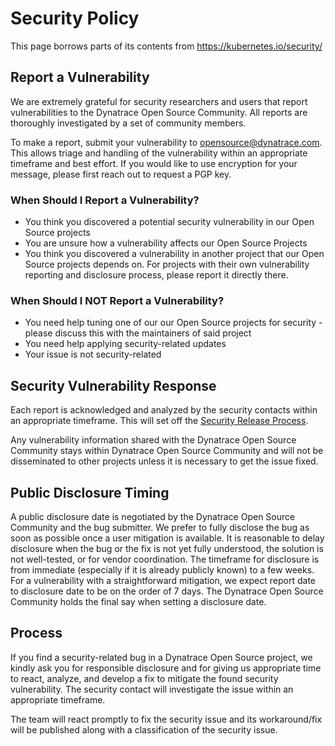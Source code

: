 # Security Policy

This page borrows parts of its contents from <https://kubernetes.io/security/>

## Report a Vulnerability

We are extremely grateful for security researchers and users that report
vulnerabilities to the Dynatrace Open Source Community. All reports are
thoroughly investigated by a set of community members.

To make a report, submit your vulnerability to <opensource@dynatrace.com>. This
allows triage and handling of the vulnerability within an appropriate timeframe
and best effort. If you would like to use encryption for your message, please
first reach out to request a PGP key.

### When Should I Report a Vulnerability?

- You think you discovered a potential security vulnerability in our Open Source
  projects
- You are unsure how a vulnerability affects our Open Source Projects
- You think you discovered a vulnerability in another project that our Open
  Source projects depends on. For projects with their own vulnerability
  reporting and disclosure process, please report it directly there.

### When Should I NOT Report a Vulnerability?

- You need help tuning one of our our Open Source projects for security - please
  discuss this with the maintainers of said project
- You need help applying security-related updates
- Your issue is not security-related

## Security Vulnerability Response

Each report is acknowledged and analyzed by the security contacts within an
appropriate timeframe. This will set off the [Security Release
Process](#process).

Any vulnerability information shared with the Dynatrace Open Source Community
stays within Dynatrace Open Source Community and will not be disseminated to
other projects unless it is necessary to get the issue fixed.

## Public Disclosure Timing

A public disclosure date is negotiated by the Dynatrace Open Source Community
and the bug submitter. We prefer to fully disclose the bug as soon as possible
once a user mitigation is available. It is reasonable to delay disclosure when
the bug or the fix is not yet fully understood, the solution is not well-tested,
or for vendor coordination. The timeframe for disclosure is from immediate
(especially if it is already publicly known) to a few weeks. For a vulnerability
with a straightforward mitigation, we expect report date to disclosure date to
be on the order of 7 days. The Dynatrace Open Source Community holds the final
say when setting a disclosure date.

## Process

If you find a security-related bug in a Dynatrace Open Source project, we kindly
ask you for responsible disclosure and for giving us appropriate time to react,
analyze, and develop a fix to mitigate the found security vulnerability. The
security contact will investigate the issue within an appropriate timeframe.

The team will react promptly to fix the security issue and its workaround/fix
will be published along with a classification of the security issue.
